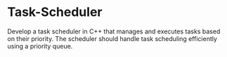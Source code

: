 # Task-Scheduler
Develop a task scheduler in C++ that manages and executes tasks based on their priority. The scheduler should handle task scheduling efficiently using a priority queue.
